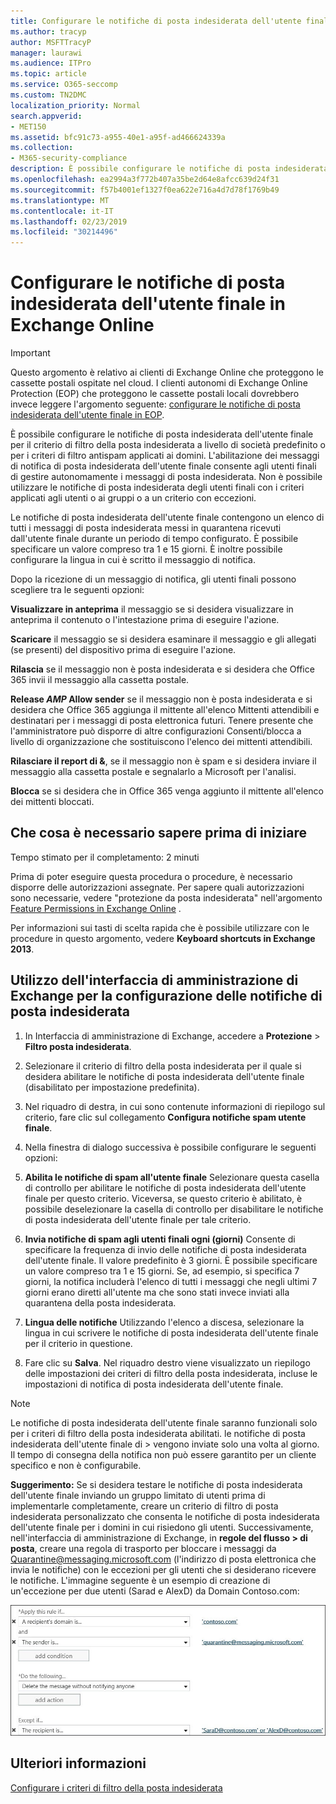 ```yaml
---
title: Configurare le notifiche di posta indesiderata dell'utente finale in Exchange Online
ms.author: tracyp
author: MSFTTracyP
manager: laurawi
ms.audience: ITPro
ms.topic: article
ms.service: O365-seccomp
ms.custom: TN2DMC
localization_priority: Normal
search.appverid:
- MET150
ms.assetid: bfc91c73-a955-40e1-a95f-ad466624339a
ms.collection:
- M365-security-compliance
description: È possibile configurare le notifiche di posta indesiderata dell'utente finale per il criterio di filtro della posta indesiderata a livello di società predefinito o per i criteri di filtro antispam applicati ai domini.
ms.openlocfilehash: ea2994a3f772b407a35be2d64e8afcc639d24f31
ms.sourcegitcommit: f57b4001ef1327f0ea622e716a4d7d78f1769b49
ms.translationtype: MT
ms.contentlocale: it-IT
ms.lasthandoff: 02/23/2019
ms.locfileid: "30214496"
---
```

# <a name="configure-end-user-spam-notifications-in-exchange-online"></a>Configurare le notifiche di posta indesiderata dell'utente finale in Exchange Online

> [!IMPORTANT]
> Questo argomento è relativo ai clienti di Exchange Online che proteggono le cassette postali ospitate nel cloud. I clienti autonomi di Exchange Online Protection (EOP) che proteggono le cassette postali locali dovrebbero invece leggere l'argomento seguente: [configurare le notifiche di posta indesiderata dell'utente finale in EOP](configure-end-user-spam-notifications-in-eop.md). 
  
È possibile configurare le notifiche di posta indesiderata dell'utente finale per il criterio di filtro della posta indesiderata a livello di società predefinito o per i criteri di filtro antispam applicati ai domini. L'abilitazione dei messaggi di notifica di posta indesiderata dell'utente finale consente agli utenti finali di gestire autonomamente i messaggi di posta indesiderata. Non è possibile utilizzare le notifiche di posta indesiderata degli utenti finali con i criteri applicati agli utenti o ai gruppi o a un criterio con eccezioni.
  
Le notifiche di posta indesiderata dell'utente finale contengono un elenco di tutti i messaggi di posta indesiderata messi in quarantena ricevuti dall'utente finale durante un periodo di tempo configurato. È possibile specificare un valore compreso tra 1 e 15 giorni. È inoltre possibile configurare la lingua in cui è scritto il messaggio di notifica.
  
Dopo la ricezione di un messaggio di notifica, gli utenti finali possono scegliere tra le seguenti opzioni:

**Visualizzare in anteprima** il messaggio se si desidera visualizzare in anteprima il contenuto o l'intestazione prima di eseguire l'azione.

**Scaricare** il messaggio se si desidera esaminare il messaggio e gli allegati (se presenti) del dispositivo prima di eseguire l'azione.

**Rilascia** se il messaggio non è posta indesiderata e si desidera che Office 365 invii il messaggio alla cassetta postale.

**Release _AMP_ Allow sender** se il messaggio non è posta indesiderata e si desidera che Office 365 aggiunga il mittente all'elenco Mittenti attendibili e destinatari per i messaggi di posta elettronica futuri. Tenere presente che l'amministratore può disporre di altre configurazioni Consenti/blocca a livello di organizzazione che sostituiscono l'elenco dei mittenti attendibili.

**Rilasciare il report di &**, se il messaggio non è spam e si desidera inviare il messaggio alla cassetta postale e segnalarlo a Microsoft per l'analisi.

**Blocca** se si desidera che in Office 365 venga aggiunto il mittente all'elenco dei mittenti bloccati.
  
## <a name="what-do-you-need-to-know-before-you-begin"></a>Che cosa è necessario sapere prima di iniziare

Tempo stimato per il completamento: 2 minuti
  
Prima di poter eseguire questa procedura o procedure, è necessario disporre delle autorizzazioni assegnate. Per sapere quali autorizzazioni sono necessarie, vedere "protezione da posta indesiderata" nell'argomento [Feature Permissions in Exchange Online](http://technet.microsoft.com/library/15073ce1-0917-403b-8839-02a2ebc96e16.aspx) . 
  
Per informazioni sui tasti di scelta rapida che è possibile utilizzare con le procedure in questo argomento, vedere **Keyboard shortcuts in Exchange 2013**.
  
## <a name="use-the-eac-to-configure-end-user-spam-notifications"></a>Utilizzo dell'interfaccia di amministrazione di Exchange per la configurazione delle notifiche di posta indesiderata

1. In Interfaccia di amministrazione di Exchange, accedere a **Protezione** \> **Filtro posta indesiderata**.
    
2. Selezionare il criterio di filtro della posta indesiderata per il quale si desidera abilitare le notifiche di posta indesiderata dell'utente finale (disabilitato per impostazione predefinita).
    
3. Nel riquadro di destra, in cui sono contenute informazioni di riepilogo sul criterio, fare clic sul collegamento **Configura notifiche spam utente finale**. 
    
4. Nella finestra di dialogo successiva è possibile configurare le seguenti opzioni:
    
1. **Abilita le notifiche di spam all'utente finale** Selezionare questa casella di controllo per abilitare le notifiche di posta indesiderata dell'utente finale per questo criterio. Viceversa, se questo criterio è abilitato, è possibile deselezionare la casella di controllo per disabilitare le notifiche di posta indesiderata dell'utente finale per tale criterio. 
    
2. **Invia notifiche di spam agli utenti finali ogni (giorni)** Consente di specificare la frequenza di invio delle notifiche di posta indesiderata dell'utente finale. Il valore predefinito è 3 giorni. È possibile specificare un valore compreso tra 1 e 15 giorni. Se, ad esempio, si specifica 7 giorni, la notifica includerà l'elenco di tutti i messaggi che negli ultimi 7 giorni erano diretti all'utente ma che sono stati invece inviati alla quarantena della posta indesiderata. 
    
3. **Lingua delle notifiche** Utilizzando l'elenco a discesa, selezionare la lingua in cui scrivere le notifiche di posta indesiderata dell'utente finale per il criterio in questione. 
    
5. Fare clic su **Salva**. Nel riquadro destro viene visualizzato un riepilogo delle impostazioni dei criteri di filtro della posta indesiderata, incluse le impostazioni di notifica di posta indesiderata dell'utente finale.
    
> [!NOTE]
>  Le notifiche di posta indesiderata dell'utente finale saranno funzionali solo per i criteri di filtro della posta indesiderata abilitati. le notifiche di posta indesiderata dell'utente finale di > vengono inviate solo una volta al giorno. Il tempo di consegna della notifica non può essere garantito per un cliente specifico e non è configurabile. 
  
 **Suggerimento:** Se si desidera testare le notifiche di posta indesiderata dell'utente finale inviando un gruppo limitato di utenti prima di implementarle completamente, creare un criterio di filtro di posta indesiderata personalizzato che consenta le notifiche di posta indesiderata dell'utente finale per i domini in cui risiedono gli utenti. Successivamente, nell'interfaccia di amministrazione di Exchange, in **regole del flusso \> di posta**, creare una regola di trasporto per bloccare i messaggi da Quarantine@messaging.microsoft.com (l'indirizzo di posta elettronica che invia le notifiche) con le eccezioni per gli utenti che si desiderano ricevere le notifiche. L'immagine seguente è un esempio di creazione di un'eccezione per due utenti (Sarad e AlexD) da Domain Contoso.com: 
  
![Regola di trasporto per verificare le notifiche di posta indesiderata dell'utente finale](media/EOP-ESN-testspecificusers.jpg)
  
## <a name="for-more-information"></a>Ulteriori informazioni

[Configurare i criteri di filtro della posta indesiderata](configure-your-spam-filter-policies.md)
  
